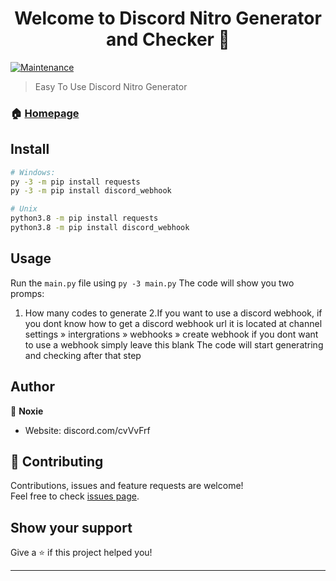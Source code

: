 <h1 align="center">Welcome to Discord Nitro Generator and Checker 👋</h1>
<p>
  <a href="https://github.com/kefranabg/readme-md-generator/graphs/commit-activity" target="_blank">
    <img alt="Maintenance" src="https://img.shields.io/badge/Maintained%3F-yes-green.svg" />
  </a>
</p>

> Easy To Use Discord Nitro Generator

### 🏠 [Homepage](https://github.com/csa77game/nitro-generator-and-checker)

## Install

```sh
# Windows:
py -3 -m pip install requests
py -3 -m pip install discord_webhook

# Unix
python3.8 -m pip install requests
python3.8 -m pip install discord_webhook
```

## Usage
Run the ``main.py`` file using ``py -3 main.py`` The code will show you two promps:

  1. How many codes to generate
  2.If you want to use a discord webhook, if you dont know how to get a discord webhook url it is located at
channel settings » intergrations » webhooks » create webhook
if you dont want to use a webhook simply leave this blank
The code will start generatring and checking after that step
## Author

👤 **Noxie**

* Website: discord.com/cvVvFrf

## 🤝 Contributing

Contributions, issues and feature requests are welcome!<br />Feel free to check [issues page](https://github.com/csa77game/nitro-generator-and-checker/issues). 

## Show your support

Give a ⭐️ if this project helped you!

***
